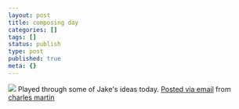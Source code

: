 ```yaml
---
layout: post
title: composing day
categories: []
tags: []
status: publish
type: post
published: true
meta: {}
---
```


<!-- Double post, posterous version -->

[![](http://posterous.com/getfile/files.posterous.com/charlesmartin/NPMPtfXCREfAdoonGxGMlsIk6qeqBVbq2A3717FSd13Ednf0FFCk7cRaubgn/photo.jpg.scaled.500.jpg)](http://posterous.com/getfile/files.posterous.com/charlesmartin/IrkoObps3AF0eciV6uPtgUNDgD1kLhLqZwV9nBQCCHa6d20v00oTlhDHsSVu/photo.jpg.scaled.1000.jpg) 
Played through some of Jake's ideas today. 
[Posted via email](http://posterous.com)  from 
[charles martin](http://charlesmartin.posterous.com/composing-day)
